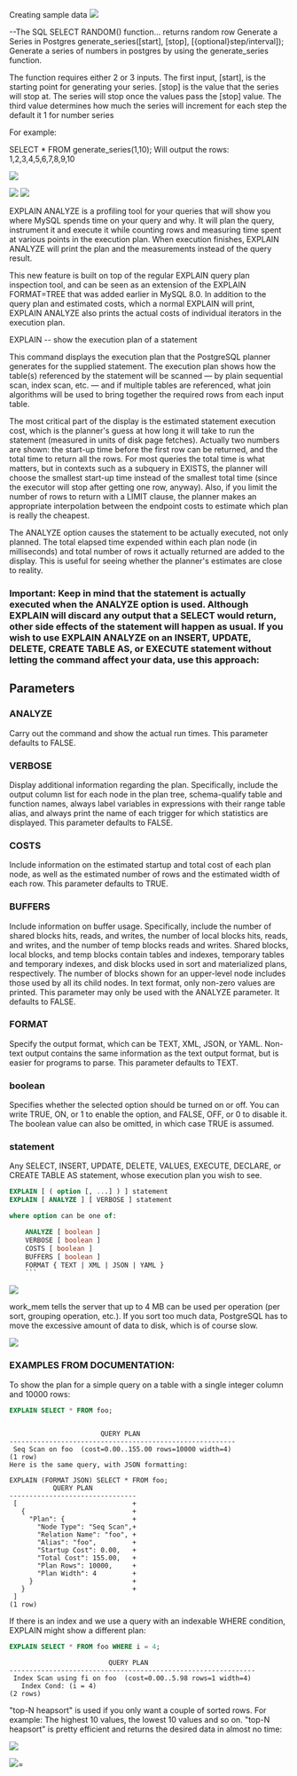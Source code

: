 Creating sample data
![](createsort_test---table.png)

  --The SQL SELECT RANDOM() function... returns  random row
Generate a Series in Postgres
generate_series([start], [stop], [{optional}step/interval]);
Generate a series of numbers in postgres by using the generate_series function.

The function requires either 2 or 3 inputs. The first input, [start], is the starting point for generating your series. [stop] is the value that the series will stop at. The series will stop once the values pass the [stop] value. The third value determines how much the series will increment for each step the default it 1 for number series

For example:

SELECT * FROM generate_series(1,10);
Will output the rows: 1,2,3,4,5,6,7,8,9,10

![](2020-11-13-21-27-05.png)


![](data.png)
![](woah.png)


EXPLAIN ANALYZE is a profiling tool for your queries that will show you where MySQL spends time on your query and why. It will plan the query, instrument it and execute it while counting rows and measuring time spent at various points in the execution plan. When execution finishes, EXPLAIN ANALYZE will print the plan and the measurements instead of the query result.

This new feature is built on top of the regular EXPLAIN query plan inspection tool, and can be seen as an extension of the EXPLAIN FORMAT=TREE that was added earlier in MySQL 8.0. In addition to the query plan and estimated costs, which a normal EXPLAIN will print, EXPLAIN ANALYZE also prints the actual costs of individual iterators in the execution plan.

EXPLAIN -- show the execution plan of a statement


This command displays the execution plan that the PostgreSQL planner generates for the supplied statement. The execution plan shows how the table(s) referenced by the statement will be scanned — by plain sequential scan, index scan, etc. — and if multiple tables are referenced, what join algorithms will be used to bring together the required rows from each input table.

The most critical part of the display is the estimated statement execution cost, which is the planner's guess at how long it will take to run the statement (measured in units of disk page fetches). Actually two numbers are shown: the start-up time before the first row can be returned, and the total time to return all the rows. For most queries the total time is what matters, but in contexts such as a subquery in EXISTS, the planner will choose the smallest start-up time instead of the smallest total time (since the executor will stop after getting one row, anyway). Also, if you limit the number of rows to return with a LIMIT clause, the planner makes an appropriate interpolation between the endpoint costs to estimate which plan is really the cheapest.

The ANALYZE option causes the statement to be actually executed, not only planned. The total elapsed time expended within each plan node (in milliseconds) and total number of rows it actually returned are added to the display. This is useful for seeing whether the planner's estimates are close to reality.


### Important: Keep in mind that the statement is actually executed when the ANALYZE option is used. Although EXPLAIN will discard any output that a SELECT would return, other side effects of the statement will happen as usual. If you wish to use EXPLAIN ANALYZE on an INSERT, UPDATE, DELETE, CREATE TABLE AS, or EXECUTE statement without letting the command affect your data, use this approach:

## Parameters
### ANALYZE
Carry out the command and show the actual run times. This parameter defaults to FALSE.

### VERBOSE
Display additional information regarding the plan. Specifically, include the output column list for each node in the plan tree, schema-qualify table and function names, always label variables in expressions with their range table alias, and always print the name of each trigger for which statistics are displayed. This parameter defaults to FALSE.

### COSTS
Include information on the estimated startup and total cost of each plan node, as well as the estimated number of rows and the estimated width of each row. This parameter defaults to TRUE.

### BUFFERS
Include information on buffer usage. Specifically, include the number of shared blocks hits, reads, and writes, the number of local blocks hits, reads, and writes, and the number of temp blocks reads and writes. Shared blocks, local blocks, and temp blocks contain tables and indexes, temporary tables and temporary indexes, and disk blocks used in sort and materialized plans, respectively. The number of blocks shown for an upper-level node includes those used by all its child nodes. In text format, only non-zero values are printed. This parameter may only be used with the ANALYZE parameter. It defaults to FALSE.

### FORMAT
Specify the output format, which can be TEXT, XML, JSON, or YAML. Non-text output contains the same information as the text output format, but is easier for programs to parse. This parameter defaults to TEXT.

### boolean
Specifies whether the selected option should be turned on or off. You can write TRUE, ON, or 1 to enable the option, and FALSE, OFF, or 0 to disable it. The boolean value can also be omitted, in which case TRUE is assumed.

### statement
Any SELECT, INSERT, UPDATE, DELETE, VALUES, EXECUTE, DECLARE, or CREATE TABLE AS statement, whose execution plan you wish to see.



```sql
EXPLAIN [ ( option [, ...] ) ] statement
EXPLAIN [ ANALYZE ] [ VERBOSE ] statement

where option can be one of:

    ANALYZE [ boolean ]
    VERBOSE [ boolean ]
    COSTS [ boolean ]
    BUFFERS [ boolean ]
    FORMAT { TEXT | XML | JSON | YAML }
    ```
```
![](explain-analize.png)


work_mem tells the server that up to 4 MB can be used per operation (per sort, grouping operation, etc.). If you sort too much data, PostgreSQL has to move the excessive amount of data to disk, which is of course slow.


![](i-think-by-default.png)


### EXAMPLES FROM DOCUMENTATION:

To show the plan for a simple query on a table with a single integer column and 10000 rows:
```sql
EXPLAIN SELECT * FROM foo;
```
```

                       QUERY PLAN
---------------------------------------------------------
 Seq Scan on foo  (cost=0.00..155.00 rows=10000 width=4)
(1 row)
Here is the same query, with JSON formatting:

EXPLAIN (FORMAT JSON) SELECT * FROM foo;
           QUERY PLAN           
--------------------------------
 [                             +
   {                           +
     "Plan": {                 +
       "Node Type": "Seq Scan",+
       "Relation Name": "foo", +
       "Alias": "foo",         +
       "Startup Cost": 0.00,   +
       "Total Cost": 155.00,   +
       "Plan Rows": 10000,     +
       "Plan Width": 4         +
     }                         +
   }                           +
 ]
(1 row)
```
If there is an index and we use a query with an indexable WHERE condition, EXPLAIN might show a different plan:
```sql
EXPLAIN SELECT * FROM foo WHERE i = 4;
```
```
                         QUERY PLAN
--------------------------------------------------------------
 Index Scan using fi on foo  (cost=0.00..5.98 rows=1 width=4)
   Index Cond: (i = 4)
(2 rows)
```


"top-N heapsort" is used if you only want a couple of sorted rows. For example: The highest 10 values, the lowest 10 values and so on. "top-N heapsort" is pretty efficient and returns the desired data in almost no time:


![](only-a%20couple-of-rows.png)





![](SUCESS.png)=
